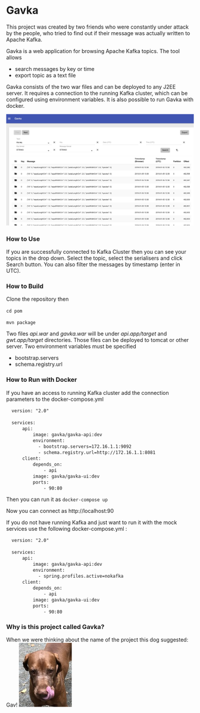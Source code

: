 # Gavka #

This project was created by two friends who were constantly under attack by the people, who tried to find out if their message was actually written to Apache Kafka.

Gavka is a web application for browsing Apache Kafka topics. The tool allows

* search messages by key or time
* export topic as a text file
  
Gavka consists of the two war files and can be deployed to any J2EE server. It requires a connection to the running Kafka cluster, which can be configured using environment variables. It is also possible to run Gavka with docker.

![screenshot](images/screenshot.JPG)

### How to Use ###

If you are successfully connected to Kafka Cluster then you can see your topics in the drop down.  Select the topic, select the serialisers and click Search button. You can also filter the messages by timestamp (enter in UTC).

### How to Build ###

Clone the repository then

`cd pom`

`mvn package`

Two files *api.war* and *gavka.war* will be under _api.app/target_ and _gwt.app/target_ directories. Those files can be deployed to tomcat or other server. Two environment variables must be specified

* bootstrap.servers
* schema.registry.url

### How to Run with Docker ###

If you have an access to running Kafka cluster add the connection parameters to the docker-compose.yml

```
  version: "2.0"

  services:
      api: 
          image: gavka/gavka-api:dev
          environment:  
            - bootstrap.servers=172.16.1.1:9092
            - schema.registry.url=http://172.16.1.1:8081
      client:
          depends_on: 
              - api
          image: gavka/gavka-ui:dev
          ports:
              - 90:80
```   
Then you can run it as 
`docker-compose up`

Now you can connect as http://localhost:90

If you do not have running Kafka and just want to run it with the mock services use the following docker-compose.yml :

```
  version: "2.0"

  services:
      api: 
          image: gavka/gavka-api:dev
          environment:  
            - spring.profiles.active=nokafka
      client:
          depends_on: 
              - api
          image: gavka/gavka-ui:dev
          ports:
              - 90:80
```   


### Why is this project called Gavka? ###

When we were thinking about the name of the project this dog suggested: Gav! ![artie](images/artie.JPG)

